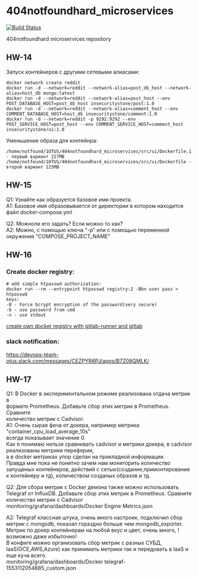 # 404notfoundhard_microservices 
[![Build Status](https://travis-ci.com/Otus-DevOps-2018-11/404notfoundhard_microservices.svg?branch=master)](https://travis-ci.com/Otus-DevOps-2018-11/404notfoundhard_microservices)

404notfoundhard microservices repository

## HW-14
Запуск контейнеров с другими сетевыми алиасами:

```
docker network create reddit
docker run -d --network=reddit --network-alias=post_db_host --network-alias=host_db mongo:latest
docker run -d --network=reddit --network-alias=post_host --env POST_DATABASE_HOST=post_db_host insecuritystone/post:1.0
docker run -d --network=reddit --network-alias=comment_host --env COMMENT_DATABASE_HOST=host_db insecuritystone/comment:1.0
docker run -d --network=reddit -p 9292:9292 --env POST_SERVICE_HOST=post_host --env COMMENT_SERVICE_HOST=comment_host insecuritystone/ui:1.0
```
Уменьшение образа для контейнра:
```
/home/notfound/1OTUS/404notfoundhard_microservices/src/ui/Dockerfile.1 - первый вариант 227MB
/home/notfound/1OTUS/404notfoundhard_microservices/src/ui/Dockerfile - второй вариант 225MB
```

## HW-15
Q1: Узнайте как образуется базовое имя проекта.\
A1: Базовое имя образовывается от директории в котором находится файл docker-compose.yml

Q2: Можноли его задать? Если можно то как?\
A2: Можно, с помощью ключа "-p" или с помощью переменной окружения "COMPOSE_PROJECT_NAME"

## HW-16 
### Create docker registry:
```
# add simple htpasswd authorization:
docker run --rm --entrypoint htpasswd registry:2 -Bbn user pass > htpasswd
keys:
-B - Force bcrypt encryption of the password(very secure)
-b - use password from cmd
-n - use stdout
```
[create own docker registry with gitlab-runner and gitlab](gitlab/docker-compose.yml)

### slack notification:
https://devops-team-otus.slack.com/messages/CEZPYR6PJ/apps/B7Z08QMLK/


## HW-17
Q1: В Docker в экспериментальном режиме реализована отдача метрик в  
формате Prometheus. Добавьте сбор этих метрик в Prometheus. Сравните  
количество метрик с Cadvisor.  
A1: Очень сырая фича от докера, например метрика "container_cpu_load_average_10s"  
всегда показывает значение 0.  
Как я понимаю нельзя сравнивать cadvisor и метрики докера, в cadvisor реализованы метрики переферии,  
а в docker метриках упор сделан на прикладной информации.  
Правда мне пока не понятно зачем нам мониторить количество запущеных контейнеров,  действий с сетью(создание,примонтирование к контейнеру и тд), количеством созданых образов и тд.

Q2: Для сбора метрик с Docker демона также можно использовать Telegraf от
InfluxDB.  Добавьте сбор этих метрик в Prometheus. Сравните количество
метрик с Cadvisor  
monitoring/grafana/dashboards/Docker Engine Metrics.json

A2: Telegraf классная штука, очень много настроек, подключил сбор метрик с mongodb, показал гораздно больше чем mongodb_exporter. Метрик по докер контейнерам на любой вкус и цвет, очень много, !возможно даже избыточно!  
В конфиге можно организовать сбор метрик с разных СУБД, IaaS(GCE,AWS,Azure) как принимать метрики так и передовать в IaaS и еще куча всего.  
monitoring/grafana/dashboards/Docker telegraf-1553112054885_custom.json
